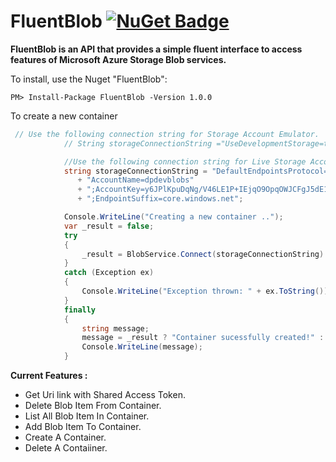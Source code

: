 # FluentBlob [![NuGet Badge](https://buildstats.info/nuget/FluentBlob)](https://www.nuget.org/packages/FluentBlob/)
__FluentBlob is an API that provides a simple fluent interface to access features of Microsoft Azure Storage Blob services.__

To install, use the Nuget "FluentBlob":
```
PM> Install-Package FluentBlob -Version 1.0.0
```
To create a new container
```csharp
 // Use the following connection string for Storage Account Emulator.
            // String storageConnectionString ="UseDevelopmentStorage=true;"

            //Use the following connection string for Live Storage Account.
            string storageConnectionString = "DefaultEndpointsProtocol=https;"
               + "AccountName=dpdevblobs"
               + ";AccountKey=y6JPlKpuDqNg/V46LE1P+IEjqO9OpqOWJCFgJ5dE1tW6eTYN+0fZst3n0WYGgmGFEAvTa6yLrBlGepKjE67mqg=="
               + ";EndpointSuffix=core.windows.net";

            Console.WriteLine("Creating a new container ..");
            var _result = false;
            try
            {
                _result = BlobService.Connect(storageConnectionString).Container("newcontainer3").CreateContainer();
            }
            catch (Exception ex)
            {
                Console.WriteLine("Exception thrown: " + ex.ToString());
            }
            finally
            {
                string message;
                message = _result ? "Container sucessfully created!" : "Failed to create container";
                Console.WriteLine(message);
            }
 ```
**Current Features :**

* Get Uri link with Shared Access Token.
* Delete Blob Item From Container.
* List All Blob Item In Container.
* Add Blob Item To Container.
* Create A Container.
* Delete A Contaiiner.

                    

